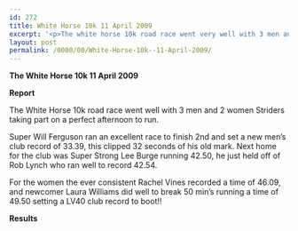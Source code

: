 ```yaml
---
id: 272
title: White Horse 10k 11 April 2009
excerpt: '<p>The white horse 10k road race went very well with 3 men and 2 women striders taking part on a perfect afternoon to run. Everyone had a great run and two new club records were set, many congratulations Brendan Ward, Club Chairman White Horse 10K 11 April 2009 Photos Report Results</p>'
layout: post
permalink: /0000/00/White-Horse-10k--11-April-2009/
---
```

**The White Horse 10k 11 April 2009**

**Report**</p> 

<a name="Report"></a><a name="Results"></a>The White Horse 10k road race went well with 3 men and 2 women Striders taking part on a perfect afternoon to run. 

Super Will Ferguson ran an excellent race to finish 2nd and set a new men&#8217;s club record of 33.39, this clipped 32 seconds of his old mark. Next home for the club was Super Strong Lee Burge running 42.50, he just held off of Rob Lynch who ran well to record 42.54.

For the women the ever consistent Rachel Vines recorded a time of 46.09, and newcomer Laura Williams did well to break 50 min&#8217;s running a time of 49.50 setting a LV40 club record to boot!!

**Results**</p> 

<map name="100109w.jpg">
  <area shape="RECT" coords="677,27,696,48" alt="Race Winner" />
  
  <area shape="RECT" coords="379,28,393,45" alt="Sarah Greef" />
  
  <area shape="RECT" coords="354,28,368,46" alt="Rachel Vines" />
  
  <area shape="RECT" coords="303,28,318,46" alt="Anna Maughan" />
  
  <area shape="RECT" coords="206,28,220,46" alt="Dawn Addinall" />
  
  <area shape="RECT" coords="86,28,103,46" alt="Alex Evans" />
</map>

<map name="100109m.jpg">
  <area shape="RECT" coords="63,31,76,45" alt="Clive Scott" />
  
  <area shape="RECT" coords="112,32,121,44" alt="Paul Davies" />
  
  <area shape="RECT" coords="118,32,129,43" alt="Paul Stonuary" />
  
  <area shape="RECT" coords="223,29,236,47" alt="James Gibbs" />
  
  <area shape="RECT" coords="255,29,264,42" alt="David Smeath" />
  
  <area shape="RECT" coords="263,28,272,43" alt="Chris Hale" />
  
  <area shape="RECT" coords="275,31,288,45" alt="Rob Shute" />
  
  <area shape="RECT" coords="308,31,321,45" alt="Billy Bradshaw" />
  
  <area shape="RECT" coords="582,29,594,46" alt="Will Ferguson" />
  
  <area shape="RECT" coords="680,30,694,45" alt="Race Winner" />
</map>